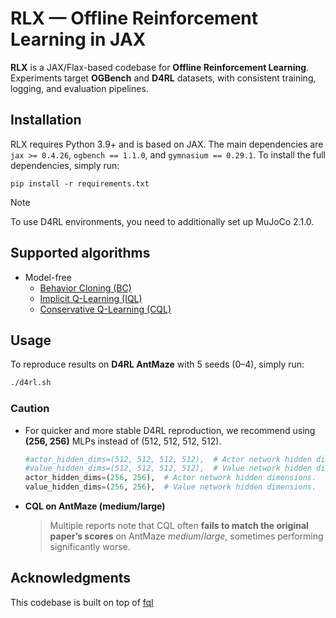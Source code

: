# RLX — Offline Reinforcement Learning in JAX

**RLX** is a JAX/Flax-based codebase for **Offline Reinforcement Learning**.  
Experiments target **OGBench** and **D4RL** datasets, with consistent training, logging, and evaluation pipelines.

## Installation

RLX requires Python 3.9+ and is based on JAX. The main dependencies are `jax >= 0.4.26`, `ogbench == 1.1.0`, and `gymnasium == 0.29.1`. To install the full dependencies, simply run:

```shell
pip install -r requirements.txt
```

> [!NOTE]
> To use D4RL environments, you need to additionally set up MuJoCo 2.1.0.


## Supported algorithms

- Model-free
    - [Behavior Cloning (BC)](./agents/bc.py)
    - [Implicit Q-Learning (IQL)](./agents/iql.py)
    - [Conservative Q-Learning (CQL)](./agents/cql.py)

## Usage

To reproduce results on **D4RL AntMaze** with 5 seeds (0–4), simply run:
```bash
./d4rl.sh
```



### Caution

- For quicker and more stable D4RL reproduction, we recommend using **(256, 256)** MLPs instead of (512, 512, 512, 512). 

    ```python
    #actor_hidden_dims=(512, 512, 512, 512),  # Actor network hidden dimensions.
    #value_hidden_dims=(512, 512, 512, 512),  # Value network hidden dimensions.
    actor_hidden_dims=(256, 256),  # Actor network hidden dimensions.
    value_hidden_dims=(256, 256),  # Value network hidden dimensions.
    ```

- **CQL on AntMaze (medium/large)**
    > Multiple reports note that CQL often **fails to match the original paper’s scores** on AntMaze *medium*/*large*, sometimes performing significantly worse.



## Acknowledgments

This codebase is built on top of [fql](https://github.com/seohongpark/fql)